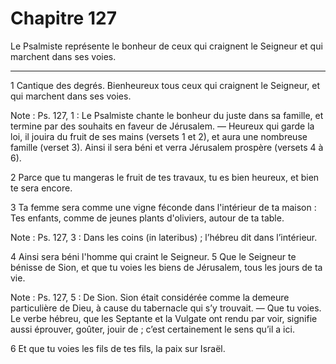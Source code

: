 # Chapitre 127

Le Psalmiste représente le bonheur de ceux qui craignent le Seigneur et qui marchent dans ses voies.

***

1 Cantique des degrés. Bienheureux tous ceux qui craignent le Seigneur, et qui marchent dans ses voies.

<span class="bible-note">Note : </span> Ps. 127, 1 : Le Psalmiste chante le bonheur du juste dans sa famille, et termine par des souhaits en faveur de Jérusalem. ― Heureux qui garde la loi, il jouira du fruit de ses mains (versets 1 et 2), et aura une nombreuse famille (verset 3). Ainsi il sera béni et verra Jérusalem prospère (versets 4 à 6).


2 Parce que tu mangeras le fruit de tes travaux, tu es bien heureux, et bien te sera encore.


3 Ta femme sera comme une vigne féconde dans l'intérieur de ta maison : Tes enfants, comme de jeunes plants d'oliviers, autour de ta table.

<span class="bible-note">Note : </span> Ps. 127, 3 : Dans les coins (in lateribus) ; l’hébreu dit dans l’intérieur.


4 Ainsi sera béni l'homme qui craint le Seigneur. 5 Que le Seigneur te bénisse de Sion, et que tu voies les biens de Jérusalem, tous les jours de ta vie.

<span class="bible-note">Note : </span> Ps. 127, 5 : De Sion. Sion était considérée comme la demeure particulière de Dieu, à cause du tabernacle qui s’y trouvait. ― Que tu voies. Le verbe hébreu, que les Septante et la Vulgate ont rendu par voir, signifie aussi éprouver, goûter, jouir de ; c’est certainement le sens qu’il a ici.


6 Et que tu voies les fils de tes fils, la paix sur Israël.

